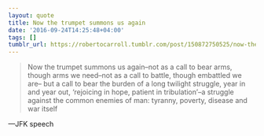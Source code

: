 ```yaml
---
layout: quote
title: Now the trumpet summons us again
date: '2016-09-24T14:25:48+04:00'
tags: []
tumblr_url: https://robertocarroll.tumblr.com/post/150872750525/now-the-trumpet-summons-us-againnot-as-a-call-to
---
```

<blockquote>Now the trumpet summons us again&ndash;not as a call to bear arms, though arms we need&ndash;not as a call to battle, though embattled we are&ndash; but a call to bear the burden of a long twilight struggle, year in and year out, &lsquo;rejoicing in hope, patient in tribulation&rsquo;&ndash;a struggle against the common enemies of man: tyranny, poverty, disease and war itself</blockquote>&#8212;JFK speech
